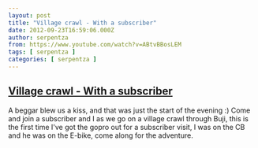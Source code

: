 ```yaml
---
layout: post
title: "Village crawl - With a subscriber"
date: 2012-09-23T16:59:06.000Z
author: serpentza
from: https://www.youtube.com/watch?v=ABtvBBosLEM
tags: [ serpentza ]
categories: [ serpentza ]
---
```

<!--1348419546000-->
[Village crawl - With a subscriber](https://www.youtube.com/watch?v=ABtvBBosLEM)
------

<div>
A beggar blew us a kiss, and that was just the start of the evening :) Come and join a subscriber and I as we go on a village crawl through Buji, this is the first time I've got the gopro out for a subscriber visit, I was on the CB and he was on the E-bike, come along for the adventure.
</div>
